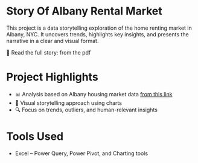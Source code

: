 # Story Of Albany Rental Market

This project is a data storytelling exploration of the home renting market in Albany, NYC.
It uncovers trends, highlights key insights, and presents the narrative in a clear and visual format.

📄 Read the full story: from the pdf

# Project Highlights
- 📊 Analysis based on Albany housing market data [from this link](https://insideairbnb.com/get-the-data/)
- 🎨 Visual storytelling approach using charts 
- 🔍 Focus on trends, outliers, and human-relevant insights

# Tools Used
- Excel – Power Query, Power Pivot, and Charting tools
